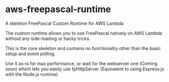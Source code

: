 # aws-freepascal-runtime
A skeleton FreePascal Custom Runtime for AWS Lambda

The custom runtime allows you to use FreePascal natively on AWS Lambda without any side-loading or hacky tricks.

This is the core skeleton and contains no functionality other than the basic setup and event polling.

Use it as-is for max performance, or wait for the webserver one (Coming soon) which lets you easily use fpHttpServer (Equivalent to using Express.js with the Node.js runtime)
